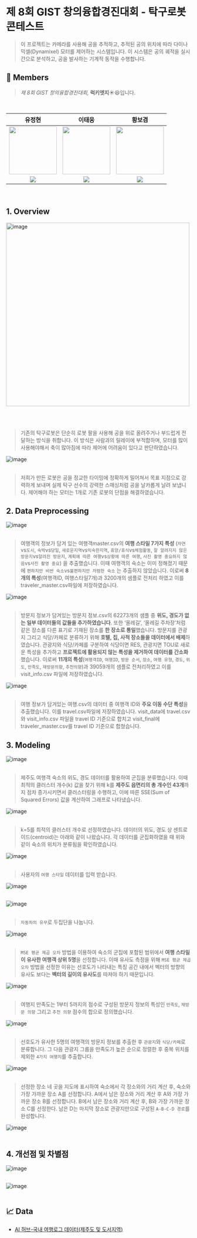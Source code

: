 # 제 8회 GIST 창의융합경진대회 - 탁구로봇 콘테스트 
 > 이 프로젝트는 카메라를 사용해 공을 추적하고, 추적된 공의 위치에 따라 다이나믹셀(Dynamixel) 모터를 제어하는 시스템입니다. 이 시스템은 공의 궤적을 실시간으로 분석하고, 공을 발사하는 기계적 동작을 수행합니다.

## 🙌 Members

>*제 8회 GIST 창의융합경진대회,* **럭키엣지**☀😆입니다.<br>

<br>

| 유정현 | 이태웅 | 황보겸 |
| :-: | :-: | :-: |
| <img src='https://github.com/jhyoo7996.png' height=130 width=130></img> | <img src='https://github.com/taewoong1.png' height=130 width=130></img> | <img src='https://github.com/hbgyeom.png' height=130 width=130></img>
| <a href="https://github.com/jhyoo7996" target="_blank"><img src="https://img.shields.io/badge/GitHub-black.svg?&style=round&logo=github"/></a> | <a href="https://github.com/taewoong1" target="_blank"><img src="https://img.shields.io/badge/GitHub-black.svg?&style=round&logo=github"/></a> | <a href="https://github.com/hbgyeom" target="_blank"><img src="https://img.shields.io/badge/GitHub-black.svg?&style=round&logo=github"/></a> | 

<br>

## 1. Overview
<img src="https://github.com/user-attachments/assets/b27a98cd-681b-454e-ae11-3ae0179b1f77" alt="image" width="500"/>

<br><br>
>기존의 탁구로봇은 단순히 로봇 팔을 사용해 공을 위로 올려주거나 부드럽게 전달하는 방식을 취합니다. 이 방식은 사람과의 릴레이에 부적합하며, 모터를 많이 사용해야해서 축이 많아짐에 따라 제어에 어려움이 있다고 판단하였습니다.

![image](https://github.com/user-attachments/assets/dd6b966e-aca8-41a6-b32b-53e7fb499562)
<br><br>

>저희가 만든 로봇은 공을 정교한 타이밍에 정확하게 밀어쳐서 목표 지점으로 강력하게 보내며 실제 탁구 선수의 강력한 스매싱처럼 공을 날카롭게 날려 보냅니다. 제어해야 하는 모터는 1개로 기존 로봇의 단점을 해결하였습니다. 

## 2. Data Preprocessing

![image](https://github.com/khuda-5th/ML_team2_Recommend-Travel-Route/assets/83753041/816fcce9-e763-4a86-bcf0-54d72548b236)
<br><br>

>여행객의 정보가 담겨 있는 여행객master.csv의 **여행 스타일 7가지 특성** (`자연`vs`도시`, `숙박`vs`당일`, `새로운지역`vs`익숙한지역`, `휴양/휴식`vs`체험활동`, `잘 알려지지 않은 방문지`vs`알려진 방문지`, `계획에 따른 여행`vs`상황에 따른 여행`, `사진 촬영 중요하지 않음`vs`사진 촬영 중요`) 을 추출했습니다. 이때 여행객의 숙소는 이미 정해졌기 때문에 `편하지만 비싼 숙소`vs`불편하지만 저렴한 숙소` 는 추출하지 않았습니다. 이로써 **8개의 특성**(여행객ID, 여행스타일7개)과 3200개의 샘플로 전처리 하였고 이를 traveler_master.csv파일에 저장하였습니다.

![image](https://github.com/khuda-5th/ML_team2_Recommend-Travel-Route/assets/83753041/62edd7b6-d77c-4721-be15-f2bc5e675c5d)
<br><br>

>방문지 정보가 담겨있는 방문지 정보.csv의 62273개의 샘플 중 **위도, 경도가 없는 일부 데이터들의 값들을 추가하였습니다**. 또한 ‘올레길’, ‘올레길 주차장’처럼 같은 장소를 다른 표기로 기재된 장소를 **한 장소로 통일**했습니다. 방문지를 관광지 그리고 식당/카페로 분류하기 위해 **호텔, 집, 사적 장소들을 데이터에서 배제**하였습니다. 관광지와 식당/카페를 구분하여 식당이면 RES, 관광지면 TOU로 새로운 특성을 추가하고 **프로젝트에 활용되지 않는 특성을 제거하여 데이터를 간소화**했습니다. 이로써 **11개의 특성**(`여행객ID`, `여행ID`, `방문 순서`, `장소`, `여행 유형`, `경도`, `위도`, `만족도`, `재방문의향`, `추천의향`)과 39059개의 샘플로 전처리하였고 이를 visit_info.csv 파일에 저장하였습니다.

![image](https://github.com/khuda-5th/ML_team2_Recommend-Travel-Route/assets/83753041/d9e64cd8-e9bc-46a0-8153-066c94f55287)
<br><br>

>여행 정보가 담겨있는 여행.csv의 데이터 중 여행객 ID와 **주요 이동 수단 특성**을 추출했습니다. 이를 travel.csv파일에 저장하였습니다. visit_data에 travel.csv와 visit_info.csv 파일을 travel ID 기준으로 합치고 visit_final에 traveler_master.csv를 travel ID 기준으로 합쳤습니다.

## 3. Modeling

![image](https://github.com/khuda-5th/ML_team2_Recommend-Travel-Route/assets/83753041/b83f3754-cca8-421d-b734-c22944f19983)
<br><br>

>제주도 여행객 숙소의 위도, 경도 데이터를 활용하여 군집을 분류했습니다. 이때 최적의 클러스터 개수(k) 값을 찾기 위해 k를 **제주도 읍면리의 총 개수인 43개**까지 점차 증가시키면서 클러스터링을 수행하고, 이에 따른 SSE(Sum of Squared Errors) 값을 계산하여 그래프로 나타냈습니다.
  
![image](https://github.com/khuda-5th/ML_team2_Recommend-Travel-Route/assets/83753041/a1e21d9a-926b-431e-b15a-873e25995a73)
<br><br>

> k=5를 최적의 클러스터 개수로 선정하였습니다. 데이터의 위도, 경도 상 센트로이드(centroid)는 아래와 같이 나왔습니다.
각 데이터를 군집화하였을 때 위와 같이 숙소의 위치가 분류됨을 확인하였습니다.

![image](https://github.com/khuda-5th/ML_team2_Recommend-Travel-Route/assets/83753041/f74b1012-3624-4070-be18-1325d7117e92)
<br><br>

>사용자의 `여행 스타일` 데이터를 입력 받습니다.

![image](https://github.com/khuda-5th/ML_team2_Recommend-Travel-Route/assets/83753041/f8e145b8-5714-4ada-b576-80c4f6751887)
<br><br>


![image](https://github.com/khuda-5th/ML_team2_Recommend-Travel-Route/assets/83753041/3c5d1f03-2cd5-4dfe-8bc8-e5e0626f0469)
<br><br>

>`자동차의 유무`로 두집단을 나눕니다.

![image](https://github.com/khuda-5th/ML_team2_Recommend-Travel-Route/assets/83753041/b0f0f8e2-61a3-4e18-b6d9-c0d6c7c80d99)
<br><br>

>`MSE 평균 제곱 오차` 방법을 이용하여 숙소의 군집에 포함된 범위에서 **여행 스타일이 유사한 여행객 상위 5명**을 선정합니다. 이때 유사도 측정을 위해 `MSE 평균 제곱 오차` 방법을 선정한 이유는 선호도가 나타내는 특징 공간 내에서 벡터의 방향의 유사도 보다는 **벡터의 길이의 유사도**를 따져야 하기 때문입니다.

![image](https://github.com/khuda-5th/ML_team2_Recommend-Travel-Route/assets/83753041/e2184cc6-e2c5-4396-9be4-56ceabde1a1d)
<br><br>

>여행지 만족도는 1부터 5까지의 점수로 구성된 방문지 정보의 특성인 `만족도`, `재방문 의향` 그리고 `추천 의향` 점수의 합으로 정의했습니다.

![image](https://github.com/khuda-5th/ML_team2_Recommend-Travel-Route/assets/83753041/1d24980c-df22-49ae-b025-403151dc32dc)
<br><br>

>선호도가 유사한 5명의 여행객의 방문지 정보를 추출한 후 `관광지`와 `식당/카페`로 분류합니다. 그 다음 관광지 그룹을 만족도가 높은 순으로 정렬한 후 중복 위치를 제외한 `4가지 여행지`를 추출합니다.

![image](https://github.com/khuda-5th/ML_team2_Recommend-Travel-Route/assets/83753041/aa671968-a908-42a0-b107-30246e343149)
<br><br>

>선정한 장소 네 곳을 지도에 표시하여 숙소에서 각 장소와의 거리 계산 후, 숙소와 가장 가까운 장소 A를 선정합니다. A에서 남은 장소와 거리 계산 후 A와 가장 가까운 장소 B를 선정합니다. B에서 남은 장소와 거리 계산 후, B와 가장 가까운 장소 C를 선정한다. 남은 D는 마지막 장소로 관광지만으로 구성된 `A-B-C-D 경로`를 완성합니다.

![image](https://github.com/khuda-5th/ML_team2_Recommend-Travel-Route/assets/83753041/9968661a-e919-4caa-a148-d32235401e2c)
<br><br>

 ## 4. 개선점 및 차별점 
 
 ![image](https://github.com/khuda-5th/ML_team2_Recommend-Travel-Route/assets/83753041/5303d897-678a-4326-85ee-7ec79efdc4f5)
<br><br>

![image](https://github.com/khuda-5th/ML_team2_Recommend-Travel-Route/assets/83753041/63fa8516-6f2e-4b82-84b8-4df64f397cbc)
<br><br>
## 📈 Data
- [AI 허브-국내 여행로그 데이터(제주도 및 도서지역)](https://aihub.or.kr/aihubdata/data/view.do?currMenu=&topMenu=&aihubDataSe=realm&dataSetSn=71584)
